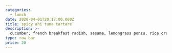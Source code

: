 ```yaml
---
categories:
  - lunch
date: 2020-04-01T20:17:00.000Z
title: spicy ahi tuna tartare
description: >-
  cucumber, french breakfast radish, sesame, lemongrass ponzu, rice cracker
type: raw bar
price: 20
---
```

